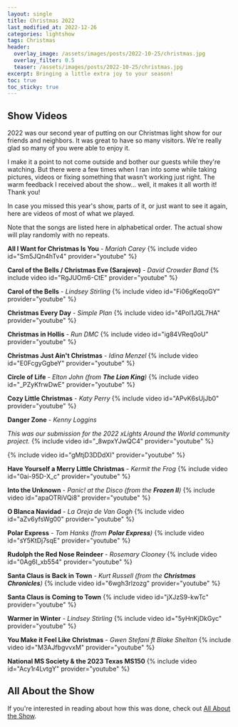 ```yaml
---
layout: single
title: Christmas 2022
last_modified_at: 2022-12-26
categories: lightshow
tags: Christmas
header:
  overlay_image: /assets/images/posts/2022-10-25/christmas.jpg
  overlay_filter: 0.5
  teaser: /assets/images/posts/2022-10-25/christmas.jpg
excerpt: Bringing a little extra joy to your season!
toc: true
toc_sticky: true
---
```


## Show Videos

2022 was our second year of putting on our Christmas light show for our friends and neighbors. It was great to have so many visitors. We're really glad so many of you were able to enjoy it. 

I make it a point to not come outside and bother our guests while they're watching. But there were a few times when I ran into some while taking pictures, videos or fixing something that wasn't working just right. The warm feedback I received about the show... well, it makes it all worth it! Thank you!

In case you missed this year's show, parts of it, or just want to see it again, here are videos of most of what we played.

Note that the songs are listed here in alphabetical order. The actual show will play randomly with no repeats.

**All I Want for Christmas Is You** - *Mariah Carey*
{% include video id="Sm5JQn4hTv4" provider="youtube" %}

**Carol of the Bells / Christmas Eve (Sarajevo)** - *David Crowder Band*
{% include video id="RgJUOm6-CtE" provider="youtube" %}

**Carol of the Bells** - *Lindsey Stirling*
{% include video id="Fi06gKeqoGY" provider="youtube" %}

**Christmas Every Day** - *Simple Plan*
{% include video id="4PoI1JGL7HA" provider="youtube" %}

**Christmas in Hollis** - *Run DMC*
{% include video id="ig84VReq0oU" provider="youtube" %}

**Christmas Just Ain't Christmas** - *Idina Menzel*
{% include video id="E0FcgyGgbeY" provider="youtube" %}

**Circle of Life** - *Elton John (from **The Lion King**)*
{% include video id="_PZyKfrwDwE" provider="youtube" %}

**Cozy Little Christmas** - *Katy Perry*
{% include video id="APvK6sUjJb0" provider="youtube" %}

**Danger Zone** - *Kenny Loggins*

*This was our submission for the 2022 xLights Around the World community project.*
{% include video id="_8wpxYJwQC4" provider="youtube" %}

{% include video id="gMtjD3DDdXI" provider="youtube" %}

**Have Yourself a Merry Little Christmas** - *Kermit the Frog*
{% include video id="0ai-95D-X_c" provider="youtube" %}

**Into the Unknown** - *Panic! at the Disco (from the **Frozen II**)*
{% include video id="apaOTRiVQi8" provider="youtube" %}

**O Blanca Navidad** - *La Oreja de Van Gogh*
{% include video id="aZv6yfsWg00" provider="youtube" %}

**Polar Express** - *Tom Hanks (from **Polar Express**)*
{% include video id="sY5KtDj7sqE" provider="youtube" %}

**Rudolph the Red Nose Reindeer** - *Rosemary Clooney*
{% include video id="0Ag6I_xb554" provider="youtube" %}

**Santa Claus is Back in Town** - *Kurt Russell (from the **Christmas Chronicles**)*
{% include video id="6wgh3rlzozg" provider="youtube" %}

**Santa Claus is Coming to Town**
{% include video id="jXJzS9-kwTc" provider="youtube" %}

**Warmer in Winter** - *Lindsey Stirling*
{% include video id="5yHnKjDkGyc" provider="youtube" %}

**You Make it Feel Like Christmas** - *Gwen Stefani ft Blake Shelton*
{% include video id="M3AJfbgvvxM" provider="youtube" %}

**National MS Society & the 2023 Texas MS150**
{% include video id="Acy1r4LvtgY" provider="youtube" %}

## All About the Show

If you're interested in reading about how this was done, check out <a href="https://chadgoode.com/projects/lightshow/show-Info/">All About the Show</a>.

